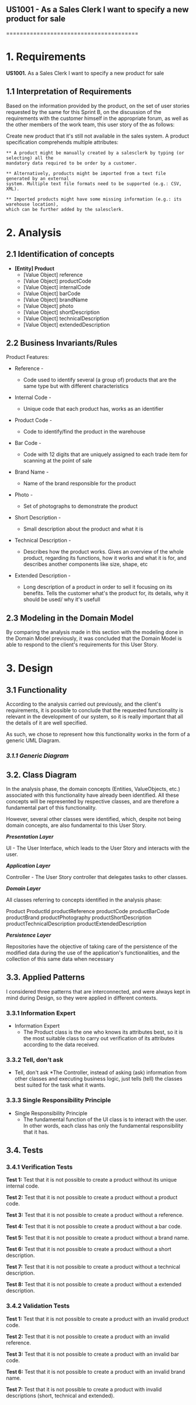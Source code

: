 ## US1001 - As a Sales Clerk I want to specify a new product for sale
=======================================

# 1. Requirements

**US1001.** As a Sales Clerk I want to specify a new product for sale

## 1.1 Interpretation of Requirements

Based on the information provided by the product, on the set of user stories requested by 
the same for this Sprint B, on the discussion of the requirements with the 
customer himself in the appropriate forum, as well as the other members of the 
work team, this user story of the as follows:

Create new product that it's still not available in the sales system. A product specification comprehends multiple attributes:
    
    ** A product might be manually created by a salesclerk by typing (or selecting) all the
    mandatory data required to be order by a customer.
    
    ** Alternatively, products might be imported from a text file generated by an external
    system. Multiple text file formats need to be supported (e.g.: CSV, XML).
    
    ** Imported products might have some missing information (e.g.: its warehouse location),
    which can be further added by the salesclerk. 


# 2. Analysis

## 2.1 Identification of concepts

* **[Entity] Product**
  * [Value Object] reference
  * [Value Object] productCode
  * [Value Object] internalCode
  * [Value Object] barCode
  * [Value Object] brandName
  * [Value Object] photo
  * [Value Object] shortDescription
  * [Value Object] technicalDescription
  * [Value Object] extendedDescription

## 2.2 Business Invariants/Rules

Product Features:

- Reference -
    * Code used to identify several (a group of) products that are the same type but with different characteristics
  

- Internal Code -
    * Unique code that each product has, works as an identifier
  

- Product Code -
    * Code to identify/find the product in the warehouse
  

- Bar Code -
    * Code with 12 digits that are uniquely assigned to each trade item for scanning at the point of sale
  

- Brand Name -
    * Name of the brand responsible for the product
  

- Photo -
  * Set of photographs to demonstrate the product
  

- Short Description -
    * Small description about the product and what it is
  

- Technical Description -
    * Describes how the product works. Gives an overview of the whole product, regarding 
      its functions, how it works and what it is for, and describes another components like size, shape, etc
  

- Extended Description -
    * Long description of a product in order to sell it focusing on its benefits. Tells the customer
      what's the product for, its details, why it should be used/ why it's usefull 


## 2.3 Modeling in the Domain Model

By comparing the analysis made in this section with the modeling done in the Domain Model previously, it was concluded that the Domain Model is able to respond to the client's requirements for this User Story.


# 3. Design

## 3.1 Functionality

According to the analysis carried out previously, and the client's requirements, it is possible to conclude that the requested functionality is relevant in the development of our system, so it is really important that all the details of it are well specified.

As such, we chose to represent how this functionality works in the form of a generic UML Diagram.


### _3.1.1 Generic Diagram_

## 3.2. Class Diagram

In the analysis phase, the domain concepts (Entities, ValueObjects, etc.) associated with this functionality have already been identified. All these concepts will be represented by respective classes, and are therefore a fundamental part of this functionality.

However, several other classes were identified, which, despite not being domain concepts, are also fundamental to this User Story.

**_Presentation Layer_**

UI - The User Interface, which leads to the User Story and interacts with the user.

**_Application Layer_**

Controller - The User Story controller that delegates tasks to other classes.

**_Domain Layer_**

All classes referring to concepts identified in the analysis phase:

Product
ProductId
productReference
productCode
productBarCode
productBrand
productPhotography
productShortDescription
productTechnicalDescription
productExtendedDescription



**_Persistence Layer_**

Repositories have the objective of taking care of the persistence of the modified data during the use of the application's functionalities, and the collection of this same data when necessary


## 3.3. Applied Patterns

I considered three patterns that are interconnected, and were always kept in mind during Design, so they were applied in different contexts.

### 3.3.1 Information Expert

* Information Expert
  * The Product class is the one who knows its attributes best, so it is the most suitable class to carry out verification of its attributes according to the data received.


### 3.3.2 Tell, don't ask

* Tell, don't ask
  *The Controller, instead of asking (ask) information from other classes and executing business logic, just tells (tell) the classes best suited for the task what it wants.


### 3.3.3 Single Responsibility Principle

* Single Responsibility Principle
    * The fundamental function of the UI class is to interact with the user. In other words, each class has only the fundamental responsibility that it has.


## 3.4. Tests


### 3.4.1 Verification Tests


**Test 1:** Test that it is not possible to create a product without its unique internal code.

**Test 2:** Test that it is not possible to create a product without a product code.

**Test 3:** Test that it is not possible to create a product without a reference.

**Test 4:** Test that it is not possible to create a product without a bar code.

**Test 5:** Test that it is not possible to create a product without a brand name.

**Test 6:** Test that it is not possible to create a product without a short description.

**Test 7:** Test that it is not possible to create a product without a technical description.

**Test 8:** Test that it is not possible to create a product without a extended description.


### 3.4.2 Validation Tests

**Test 1:** Test that it is not possible to create a product with an invalid product code.

**Test 2:** Test that it is not possible to create a product with an invalid reference.

**Test 3:** Test that it is not possible to create a product with an invalid bar code.

**Test 6:** Test that it is not possible to create a product with an invalid brand name.

**Test 7:** Test that it is not possible to create a product with invalid descriptions (short, technical and extended).




